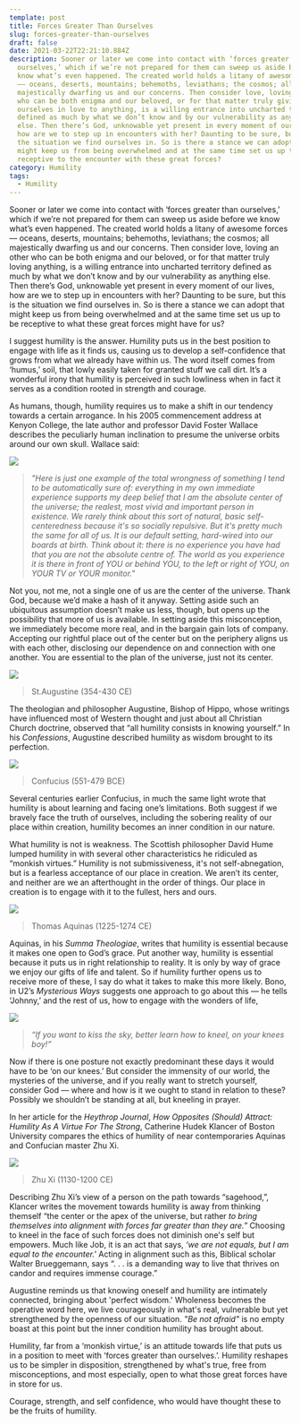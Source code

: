 ```yaml
---
template: post
title: Forces Greater Than Ourselves
slug: forces-greater-than-ourselves
draft: false
date: 2021-03-22T22:21:10.884Z
description: Sooner or later we come into contact with ‘forces greater than
  ourselves,’ which if we’re not prepared for them can sweep us aside before we
  know what’s even happened. The created world holds a litany of awesome forces
  –– oceans, deserts, mountains; behemoths, leviathans; the cosmos; all
  majestically dwarfing us and our concerns. Then consider love, loving an other
  who can be both enigma and our beloved, or for that matter truly giving
  ourselves in love to anything, is a willing entrance into uncharted territory
  defined as much by what we don’t know and by our vulnerability as anything
  else. Then there’s God, unknowable yet present in every moment of our lives,
  how are we to step up in encounters with her? Daunting to be sure, but this is
  the situation we find ourselves in. So is there a stance we can adopt that
  might keep us from being overwhelmed and at the same time set us up to be
  receptive to the encounter with these great forces?
category: Humility
tags:
  - Humility
---
```

Sooner or later we come into contact with ‘forces greater than ourselves,’ which if we’re not prepared for them can sweep us aside before we know what’s even happened. The created world holds a litany of awesome forces –– oceans, deserts, mountains; behemoths, leviathans; the cosmos; all majestically dwarfing us and our concerns. Then consider love, loving an other who can be both enigma and our beloved, or for that matter truly loving anything, is a willing entrance into uncharted territory defined as much by what we don’t know and by our vulnerability as anything else. Then there’s God, unknowable yet present in every moment of our lives, how are we to step up in encounters with her? Daunting to be sure, but this is the situation we find ourselves in. So is there a stance we can adopt that might keep us from being overwhelmed and at the same time set us up to be receptive to what these great forces might have for us? 

I suggest humility is the answer. Humility puts us in the best position to engage with life as it finds us, causing us to develop a self-confidence that grows from what we already have within us. The word itself comes from ‘humus,’ soil, that lowly easily taken for granted stuff we call dirt. It’s a wonderful irony that humility is perceived in such lowliness when in fact it serves as a condition rooted in strength and courage. 

As humans, though, humility requires us to make a shift in our tendency towards a certain arrogance. In his 2005 commencement address at Kenyon College, the late author and professor David Foster Wallace describes the peculiarly human inclination to presume the universe  orbits around our own skull. Wallace said:

![](/media/df-wallace.png)

> *"Here is just one example of the total wrongness of something I tend to be automatically sure of: everything in my own immediate experience supports my deep belief that I am the absolute center of the universe; the realest, most vivid and important person in existence. We rarely think about this sort of natural, basic self-centeredness because it's so socially repulsive. But it's pretty much the same for all of us. It is our default setting, hard-wired into our boards at birth. Think about it: there is no experience you have had that you are not the absolute centre of. The world as you experience it is there in front of YOU or behind YOU, to the left or right of YOU, on YOUR TV or YOUR monitor."*

Not you, not me, not a single one of us are the center of the universe. Thank God, because we’d make a hash of it anyway. Setting aside such an ubiquitous assumption doesn’t make us less, though, but opens up the possibility that more of us is available.  In setting aside this misconception, we immediately become more real, and in the bargain gain lots of company. Accepting our rightful place out of the center but on the periphery aligns us with each other, disclosing our dependence on and connection with one another. You are essential to the plan of the universe, just not its center.

![](/media/augustine-2.png)

> St.Augustine (354-430 CE)

The theologian and philosopher Augustine, Bishop of Hippo, whose writings have influenced most of Western thought and just about all Christian Church doctrine, observed that “all humility consists in knowing yourself.” In his *Confessions*, Augustine described humility as wisdom brought to its perfection.

![](/media/confucous-1.png)

> Confucius (551-479 BCE)

Several centuries earlier Confucius, in much the same light wrote that humility is about learning and facing one’s limitations. Both suggest if we bravely face the truth of ourselves, including the sobering reality of our place within creation, humility becomes an inner condition in our nature.  

What humility is not is weakness. The Scottish philosopher David Hume lumped humility in with several other characteristics he ridiculed as “monkish virtues.” Humility is not submissiveness, it's not self-abnegation, but is a fearless acceptance of our place in creation. We aren’t its center, and neither are we an afterthought in the order of things. Our place in creation is to engage with it to the fullest, hers and ours.

![](/media/aquinas-1.png)

> Thomas Aquinas (1225-1274 CE)

Aquinas, in his *Summa Theologiae*, writes that humility is essential because it makes one open to God’s grace.  Put another way, humility is essential because it puts us in right relationship to reality. It is only by way of grace we enjoy our gifts of life and talent. So if humility further opens us to receive more of these, I say do what it takes to make this more likely.  Bono, in U2’s *Mysterious Ways* suggests one approach to go about this –– he tells ‘Johnny,’ and the rest of us, how to engage with the wonders of life,

![](/media/bono-1.png)

> *“If you want to kiss the sky, better learn how to kneel, on your knees boy!”* 

Now if there is one posture not exactly predominant these days it would have to be ‘on our knees.’ But consider the immensity of our world, the mysteries of the universe, and if you really want to stretch yourself, consider God –– where and how is it we ought to stand in relation to these? Possibly we shouldn’t be standing at all, but kneeling in prayer. 

In her article for the *Heythrop Journal*, *How Opposites (Should) Attract:  Humility As A Virtue For The Strong*, Catherine Hudek Klancer of Boston University compares the ethics of humility of near contemporaries Aquinas and Confucian master Zhu Xi.

![](/media/zhu-xi-1.png)

> Zhu Xi (1130-1200 CE)

Describing Zhu Xi’s view of a person on the path towards “sagehood,”, Klancer writes the movement towards humility is away from thinking themself “the center or the apex of the universe, but rather *to bring themselves into alignment with forces far greater than they* *are.”* Choosing to kneel in the face of such forces does not diminish one's self but empowers. Much like Job, it is an act that says, *‘we are not equals, but I am equal to the encounter.'* Acting in alignment such as this, Biblical scholar Walter Brueggemann, says “. . .  is a demanding way to live that thrives on candor and requires immense courage.”

Augustine reminds us that knowing oneself and humility are intimately connected, bringing about 'perfect wisdom.'  Wholeness becomes the operative word here, we live courageously in what's real, vulnerable but yet strengthened by the openness of our situation. *"Be not afraid"* is no empty boast at this point but the inner condition humility has brought about.

Humility, far from a ‘monkish virtue,’ is an attitude towards life that puts us in a position to meet with ‘forces greater than ourselves.’. Humility reshapes us to be simpler in disposition, strengthened by what's true, free from misconceptions, and most especially, open to what those great forces have in store for us. 

Courage, strength, and self confidence, who would have thought these to be the fruits of humility.